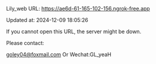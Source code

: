 Lily_web URL: https://ae6d-61-165-102-156.ngrok-free.app

Updated at: 2024-12-09 18:05:26

If you cannot open this URL, the server might be down.

Please contact: 

goley04@foxmail.com Or Wechat:GL_yeaH